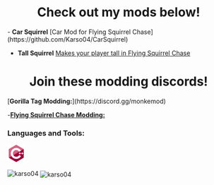 <h1 align="center">Check out my mods below!</h1>
- <b>Car Squirrel</b> [Car Mod for Flying Squirrel Chase](https://github.com/Karso04/CarSquirrel)

- <b>Tall Squirrel</b> [Makes your player tall in Flying Squirrel Chase](https://github.com/Karso04/TallSquirrel)

<h1 align="center">Join these modding discords!</h1>
[<b>Gorilla Tag Modding:</b>](https://discord.gg/monkemod)

-[<b>Flying Squirrel Chase Modding:</b>](https://discord.gg/uvKC7muxp2)

<h3 align="left">Languages and Tools:</h3>
<p align="left"> <a href="https://www.w3schools.com/cpp/" target="_blank"> <img src="https://raw.githubusercontent.com/devicons/devicon/master/icons/cplusplus/cplusplus-original.svg" alt="cplusplus" width="40" height="40"/> </a> </p>

<p><img align="left" src="https://github-readme-stats.vercel.app/api/top-langs?username=karso04&show_icons=true&locale=en&layout=compact" alt="karso04" /></p>

<p>&nbsp;<img align="center" src="https://github-readme-stats.vercel.app/api?username=karso04&show_icons=true&locale=en" alt="karso04" /></p>
